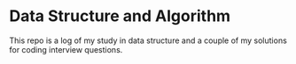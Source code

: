 # Data Structure and Algorithm

This repo is a log of my study in data structure and a couple of my solutions for coding interview questions.

